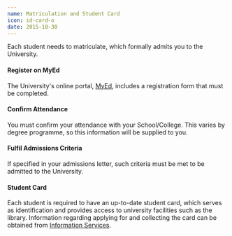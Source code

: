 ```yaml
---
name: Matriculation and Student Card
icon: id-card-o
date: 2015-10-30
---
```


Each student needs to matriculate, which formally admits you to the University. 

#### Register on MyEd

The University's online portal, [MyEd](https://www.myed.ed.ac.uk/), includes a registration form that must be completed.

#### Confirm Attendance

You must confirm your attendance with your School/College. This varies by degree programme, so this information will be supplied to you.

#### Fulfil Admissions Criteria

If specified in your admissions letter, such criteria must be met to be admitted to the University.

#### Student Card

Each student is required to have an up-to-date student card, which serves as identification and provides access to university facilities such as the library. Information regarding applying for and collecting the card can be obtained from [Information Services](http://www.ed.ac.uk/information-services/help-consultancy/card/getting-first-card).
